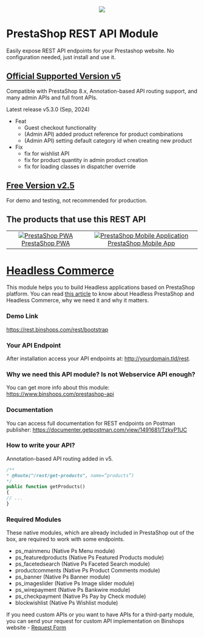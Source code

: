 <div align="center">
<img src="https://www.binshops.com/assets/img/logo-medium.png?v=1.2"/>
</div>

# PrestaShop REST API Module
Easily expose REST API endpoints for your Prestashop website. No configuration needed, just install and use it. 

## [Official Supported Version v5](https://addons.prestashop.com/en/website-performance/52062-rest-api-pro-version-with-fast-api-caching.html)
Compatible with PrestaShop 8.x, Annotation-based API routing support, and many admin APIs and full front APIs.

Latest release v5.3.0 (Sep, 2024)
- Feat
    - Guest checkout functionality
    - (Admin API) added product reference for product combinations
    - (Admin API) setting default category id when creating new product
- Fix
    - fix for wishlist API
    - fix for product quantity in admin product creation
    - fix for loading classes in dispatcher override

## [Free Version v2.5](https://www.binshops.com/prestashop-api)
For demo and testing, not recommended for production.

## The products that use this REST API
<table>
<tr>
<td align="center">
<a href="https://www.binshops.com/prestashop-pwa" target="_blank">  <img src="https://www.binshops.com/assets/img/vue-storefront2.jpg" alt="PrestaShop PWA" />PrestaShop PWA</a>
</td>
<td align="center">
<a href="https://www.binshops.com/prestashop-mobile-application" target="_blank">
  <img src="https://www.binshops.com/assets/img/ps-mobile-app2.jpg" alt="PrestaShop Mobile Application" />
PrestaShop Mobile App
</a>
</td>
</tr>
</table>

# [Headless Commerce](https://www.binshops.com/blog/why-headless-commerce)
This module helps you to build Headless applications based on PrestaShop platform. You can read [this article](https://www.binshops.com/blog/why-headless-commerce) to know about Headless PrestaShop and Headless Commerce, why we need it and why it matters.

### Demo Link
https://rest.binshops.com/rest/bootstrap

### Your API Endpoint
After installation access your API endpoints at: http://yourdomain.tld/rest.

### Why we need this API module? Is not Webservice API enough?
You can get more info about this module: https://www.binshops.com/prestashop-api

### Documentation
You can access full documentation for REST endpoints on Postman publisher:
https://documenter.getpostman.com/view/1491681/TzkyP1UC

### How to write your API?
Annotation-based API routing added in v5.
```php
/**
* @Route("/rest/get-products", name=”products”)
*/
public function getProducts()
{
// ...
}
```

### Required Modules
These native modules, which are already included in PrestaShop out of the box, are required to work with some endpoints.

- ps_mainmenu (Native Ps Menu module)
- ps_featuredproducts (Native Ps Featured Products module)
- ps_facetedsearch (Native Ps Faceted Search module)
- productcomments (Native Ps Product Comments module)
- ps_banner (Native Ps Banner module)
- ps_imageslider (Native Ps Image slider module)
- ps_wirepayment (Native Ps Bankwire module)
- ps_checkpayment (Native Ps Pay by Check module)
- blockwishlist (Native Ps Wishlist module)

If you need custom APIs or you want to have APIs for a third-party module, you can send your request for custom API implementation on Binshops website - [Request Form](https://www.binshops.com/prestashop-api#request-custom-api)
